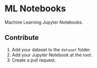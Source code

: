 # ML Notebooks

Machine Learning Jupyter Notebooks.

## Contribute

1. Add your dataset to the `dataset` folder.
2. Add your Jupyter Notebook at the root.
3. Create a pull request.
